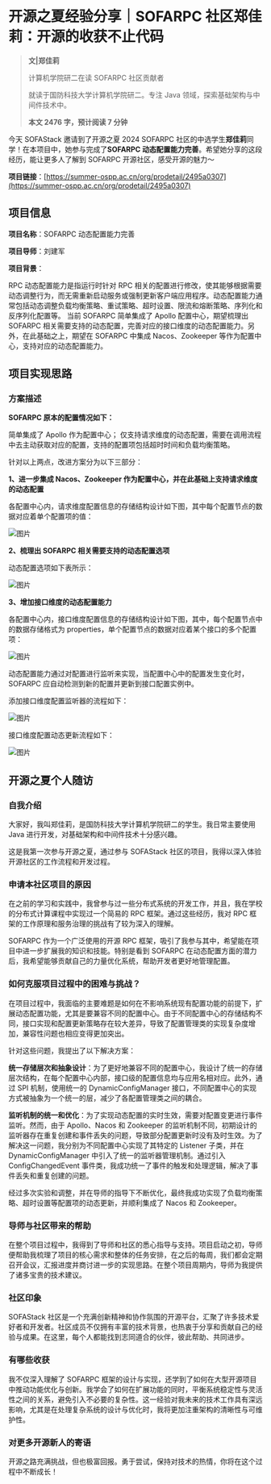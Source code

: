# 开源之夏经验分享｜SOFARPC 社区郑佳莉：开源的收获不止代码

> **文|郑佳莉**
> 
> 计算机学院研二在读
> SOFARPC 社区贡献者
> 
> 就读于国防科技大学计算机学院研二。专注 Java 领域，探索基础架构与中间件技术中。
> 
> **本文 2476 字，预计阅读 7 分钟**

今天 SOFAStack 邀请到了开源之夏 2024 SOFARPC 社区的中选学生**郑佳莉**同学！在本项目中，她参与完成了 ​**SOFARPC 动态配置能力完善**​。希望她分享的这段经历，能让更多人了解到 SOFARPC 开源社区，感受开源的魅力～

​**项目链接**​：[https://summer-ospp.ac.cn/org/prodetail/2495a0307](https://summer-ospp.ac.cn/org/prodetail/2495a0307)

## 项目信息

​**项目名称**​：SOFARPC 动态配置能力完善

​**项目导师**​：刘建军

​**项目背景**​：

RPC 动态配置能力是指运行时针对 RPC 相关的配置进行修改，使其能够根据需要动态调整行为，而无需重新启动服务或强制更新客户端应用程序。动态配置能力通常包括动态调整负载均衡策略、重试策略、超时设置、限流和熔断策略、序列化和反序列化配置等。
当前 SOFARPC 简单集成了 Apollo 配置中心，期望梳理出 SOFARPC 相关需要支持的动态配置，完善对应的接口维度的动态配置能力。另外，在此基础之上，期望在 SOFARPC 中集成 Nacos、Zookeeper 等作为配置中心，支持对应的动态配置能力。

## 项目实现思路

### 方案描述

**SOFARPC 原本的配置情况如下：**

简单集成了 Apollo 作为配置中心；
仅支持请求维度的动态配置，需要在调用流程中去主动获取对应的配置，支持的配置项包括超时时间和负载均衡策略。

针对以上两点，改进方案分为以下三部分：

**1、进一步集成 Nacos、Zookeeper 作为配置中心，并在此基础上支持请求维度的动态配置**

各配置中心内，请求维度配置信息的存储结构设计如下图，其中每个配置节点的数据对应着单个配置项的值：

![图片](https://img.alicdn.com/imgextra/i1/O1CN01uam04Y1vr6Xyhl4qr_!!6000000006225-0-tps-1080-654.jpg)

**2、梳理出 SOFARPC 相关需要支持的动态配置选项**

动态配置选项如下表所示：

![图片](https://img.alicdn.com/imgextra/i3/O1CN01bTopnq1F8U669LruX_!!6000000000442-0-tps-1048-264.jpg)

**3、增加接口维度的动态配置能力**

各配置中心内，接口维度配置信息的存储结构设计如下图，其中，每个配置节点中的数据存储格式为 properties，单个配置节点的数据对应着某个接口的多个配置项：

![图片](https://img.alicdn.com/imgextra/i4/O1CN01ICkkAC1hBVxddRJ89_!!6000000004239-0-tps-1080-617.jpg)

动态配置能力通过对配置进行监听来实现，当配置中心中的配置发生变化时，SOFARPC 应自动检测到新的配置并更新到接口配置实例中。

添加接口维度配置监听器的流程如下：

![图片](https://img.alicdn.com/imgextra/i3/O1CN01BfI96r1YNZqmoPYHV_!!6000000003047-0-tps-821-320.jpg)

接口维度配置动态更新流程如下：

![图片](https://img.alicdn.com/imgextra/i2/O1CN01kfVMPK20WYrRRGTdr_!!6000000006857-0-tps-760-291.jpg)

## 开源之夏个人随访

### 自我介绍

大家好，我叫郑佳莉，是国防科技大学计算机学院研二的学生。我日常主要使用 Java 进行开发，对基础架构和中间件技术十分感兴趣。

这是我第一次参与开源之夏，通过参与 SOFAStack 社区的项目，我得以深入体验开源社区的工作流程和开发过程。

### 申请本社区项目的原因​

在之前的学习和实践中，我曾参与过一些分布式系统的开发工作，并且，我在学校的分布式计算课程中实现过一个简易的 RPC 框架。通过这些经历，我对 RPC 框架的工作原理和服务治理的挑战有了较为深入的理解。

SOFARPC 作为一个广泛使用的开源 RPC 框架，吸引了我参与其中，希望能在项目中进一步扩展我的知识和技能。特别是看到 SOFARPC 在动态配置方面的潜力后，我希望能够贡献自己的力量优化系统，帮助开发者更好地管理配置。

### 如何克服项目过程中的困难与挑战？

在项目过程中，我面临的主要难题是如何在不影响系统现有配置功能的前提下，扩展动态配置功能，尤其是要兼容不同的配置中心。由于不同配置中心的存储结构不同，接口实现和配置更新策略存在较大差异，导致了配置管理类的实现复杂度增加，兼容性问题也相应变得更加突出。

针对这些问题，我提出了以下解决方案：

​**统一存储层次和抽象设计**​：为了更好地兼容不同的配置中心，我设计了统一的存储层次结构，在每个配置中心内部，接口级的配置信息均与应用名相对应。此外，通过 SPI 机制，使用统一的 DynamicConfigManager 接口，不同配置中心的实现方式被抽象为一个统一的层，减少了各配置管理类之间的耦合。

​**监听机制的统一和优化**​：为了实现动态配置的实时生效，需要对配置变更进行事件监听。然而，由于 Apollo、Nacos 和 Zookeeper 的监听机制不同，初期设计的监听器存在重复创建和事件丢失的问题，导致部分配置更新时没有及时生效。为了解决这一问题，我分别为不同配置中心实现了其特定的 Listener 子类，并在 DynamicConfigManager 中引入了统一的监听器管理机制。通过引入 ConfigChangedEvent 事件类，我成功统一了事件的触发和处理逻辑，解决了事件丢失和重复创建的问题。

经过多次实验和调整，并在导师的指导下不断优化，最终我成功实现了负载均衡策略、超时设置等配置项的动态更新，并顺利集成了 Nacos 和 Zookeeper。

### 导师与社区带来的帮助

在整个项目过程中，我得到了导师和社区的悉心指导与支持。项目启动之初，导师便帮助我梳理了项目的核心需求和整体的任务安排，在之后的每周，我们都会定期召开会议，汇报进度并商讨进一步的实现思路。在整个项目周期内，导师为我提供了诸多宝贵的技术建议。

### 社区印象

SOFAStack 社区是一个充满创新精神和协作氛围的开源平台，汇聚了许多技术爱好者和开发者。社区成员不仅拥有丰富的技术背景，也热衷于分享和贡献自己的经验与成果。在这里，每个人都能找到志同道合的伙伴，彼此帮助、共同进步。

### 有哪些收获

我不仅深入理解了 SOFARPC 框架的设计与实现，还学到了如何在大型开源项目中推动功能优化与创新。我学会了如何在扩展功能的同时，平衡系统稳定性与灵活性之间的关系，避免引入不必要的复杂性。这一经验对我未来的技术工作具有深远影响，尤其是在处理复杂系统的设计与优化时，我将更加注重架构的清晰性与可维护性。

### 对更多开源新人的寄语

开源之路充满挑战，但也极富回报。勇于尝试，保持对技术的热情，你将在这个过程中不断成长！
